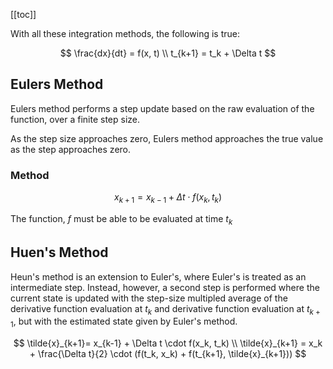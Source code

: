 [[toc]]

With all these integration methods, the following is true:

$$
\frac{dx}{dt} = f(x, t) \\
t_{k+1} = t_k + \Delta t
$$

## Eulers Method

Eulers method performs a step update based on the raw evaluation of the function, over a finite step size.

As the step size approaches zero, Eulers method approaches the true value as the step approaches zero.

### Method

$$
x_{k+1}= x_{k-1} + \Delta t \cdot f(x_k, t_k)
$$

The function, $f$ must be able to be evaluated at time $t_k$

## Huen's Method

Heun's method is an extension to Euler's, where Euler's is treated as an intermediate step. Instead, however,
a second step is performed where the current state is updated with the step-size multipled average of the
derivative function evaluation at $t_k$ and derivative function evaluation at $t_{k+1}$, but with the
estimated state given by Euler's method.

$$
\tilde{x}_{k+1}= x_{k-1} + \Delta t \cdot f(x_k, t_k) \\
\tilde{x}_{k+1} = x_k + \frac{\Delta t}{2} \cdot (f(t_k, x_k) + f(t_{k+1}, \tilde{x}_{k+1}))
$$
